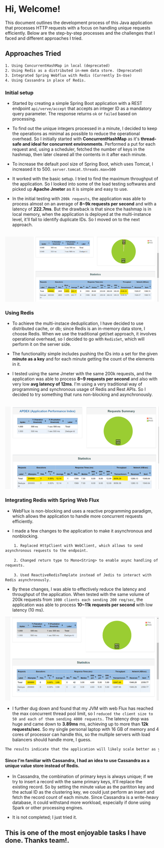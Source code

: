 # Hi, Welcome!
This document outlines the development process of this Java application that processes HTTP requests with a focus on handling unique requests efficiently. Below are the step-by-step processes and the challenges that I faced and different approaches I tried.


## Approaches Tried
    1. Using ConcurrentHashMap in local (deprecated)
    2. Using Redis as a distributed in-mem data store. (Deprecated)
    3. Integrated Spring Webflux with Redis (Currently In-Use)
    4. Using Cassandra in place of Redis.


### Initial setup


* Started by creating a simple Spring Boot application with a REST endpoint `api/verve/accept` that accepts an integer ID as a mandatory query parameter. The response returns `ok` or `failed` based on processing.


* To find out the unique integers processed in a minute, I decided to keep the operations as minimal as possible to reduce the operational overhead. So I initially started with **ConcurrentHashMap** as it's **thread-safe and ideal for concurrent environments**. Performed a put for each request and, using a scheduler, fetched the number of keys in the hashmap, then later cleared all the contents in it after each minute.


* To increase the default pool size of Spring Boot, which uses Tomcat, I increased it to 500. `server.tomcat.threads.max=500`


* It worked with the basic setup. I tried to find the maximum throughput of the application. So I looked into some of the load testing softwares and picked up **Apache Jmeter** as it is simple and easy to use.


* In the initial testing with `200k requests`, the application was able to process almost on an average of **8~9k requests per second** and with a latency of **222.7ms**. But the drawback is that since the hashmap is in local memory, when the application is deployed at the multi-instance level, it'll fail to identify duplicate IDs. So I moved on to the next approach.

&nbsp;
![Using ConcurrentHashMap](https://raw.githubusercontent.com/FalconDinesh/HighThroughputJavaApp/refs/heads/main/benchmark-jmeter/HashMap%20-%20report.png)


### Using Redis

* To achieve the multi-instace deduplication, I have decided to use distributed cache, or db; since Redis is an in-memory data store, I choose Redis. When we use the traditional get/set approach, it involves operational overhead, so I decided to go with `RedisSet`, which will perform it on the server side.


* The functionality simple includes pushing the IDs into a set for the given **minute as a key** and for each minute getting the count of the elements in it.


* I tested using the same Jmeter with the same 200k requests, and the application was able to process **8~9 requests per second** and also with very low **avg latency of 12ms**. I'm using a very traditional way of programming and synchronous usage of Redis and Rest APIs. So I decided to try something that runs non-blocking and asynchronously.

&nbsp;
![Using Redis](https://raw.githubusercontent.com/FalconDinesh/HighThroughputJavaApp/refs/heads/main/benchmark-jmeter/redis%20-%20benchmark.png)



### Integrating Redis with Spring Web Flux


* WebFlux is non-blocking and uses a reactive programming paradigm, which allows the application to handle more concurrent requests efficiently.


* I made a few changes to the application to make it asynchronous and nonblocking.
```
    1. Replaced HttpClient with WebClient, which allows to send asynchronous requests to the endpoint.
    
    2. Changed return type to Mono<String> to enable async handling of requests.
    
    3. Used ReactiveRedisTemplate instead of Jedis to interact with Redis asynchronously.
```

* By these changes, I was able to effectively reduce the latency and throughput of the application. When tested with the same volume of 200k requests from `1000 clients each sending 200 req/sec`, the application was able to process **10~11k requests per second** with low latency (10 ms).


![Reactive Programming with Redis](https://raw.githubusercontent.com/FalconDinesh/HighThroughputJavaApp/refs/heads/main/benchmark-jmeter/Reactive_redis-benchmark.png)


* I further dug down and found that my JVM with web Flux has reached the max concurrent thread pool limit, so I `reduced the client size to 50 and each of them sending 4000 requests.` The latency drop was huge and came down to **3.89ms** ms, achieving up to more than **12k requests/sec**. So my single personal laptop with 16 GB of memory and 4 cores of processor can handle this, so the multiple servers with load balancers should handle more, I guess.


```bash
The results indicate that the application will likely scale better as you increase the request volume, especially with load balancing or additional resources and optimizations like auto-scaling and more code optimizations.
```


#### Since I'm familiar with Cassandra, I had an idea to use Cassandra as a unique value store instead of Redis.


* In Cassandra, the combination of primary keys is always unique; if we try to insert a record with the same primary keys, it'll replace the existing record. So by setting the minute value as the parititon key and the actual ID as the clustering key, we could just perform an insert and fetch the record count of each minute. Since Cassandra is a write-heavy database, it could withstand more workload, especially if done using Spark or other processing engines.


* It is not completed; I just tried it.


## This is one of the most enjoyable tasks I have done. Thanks team!.